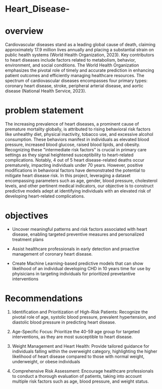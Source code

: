 # Heart_Disease-

# overview

Cardiovascular diseases stand as a leading global cause of death, claiming approximately 17.9 million lives annually and placing a substantial strain on public health systems (World Health Organization, 2023). Key contributors to heart diseases include factors related to metabolism, behavior, environment, and social conditions. The World Health Organization emphasizes the pivotal role of timely and accurate prediction in enhancing patient outcomes and efficiently managing healthcare resources. The spectrum of cardiovascular diseases encompasses four primary types: coronary heart disease, stroke, peripheral arterial disease, and aortic disease (National Health Service, 2023).

# problem statement
The increasing prevalence of heart diseases, a prominent cause of premature mortality globally, is attributed to rising behavioral risk factors like unhealthy diet, physical inactivity, tobacco use, and excessive alcohol consumption. These behaviors manifest in individuals as elevated blood pressure, increased blood glucose, raised blood lipids, and obesity. Recognizing these "intermediate risk factors" is crucial in primary care settings as they signal heightened susceptibility to heart-related complications. Notably, 4 out of 5 heart disease-related deaths occur prematurely, impacting individuals under 70 years. However, positive modifications in behavioral factors have demonstrated the potential to mitigate heart disease risk. In this project, leveraging a dataset encompassing parameters such as age, gender, blood pressure, cholesterol levels, and other pertinent medical indicators, our objective is to construct predictive models adept at identifying individuals with an elevated risk of developing heart-related complications.

# objectives
* Uncover meaningful patterns and risk factors associated with heart disease, enabling targeted preventive measures and personalized treatment plans

* Assist healthcare professionals in early detection and proactive management of coronary heart disease.

* Create Machine Learning-based predictive models that can show likelihood of an individual developing CHD in 10 years time for use by phyisicians in targeting individuals for prioritized prevetantive interventions

# Recommendations
1. Identification and Prioritization of High-Risk Patients:
Recognize the pivotal role of age, systolic blood pressure, prevalent hypertension, and diastolic blood pressure in predicting heart disease.

2. Age-Specific Focus:
Prioritize the 40-59 age group for targeted interventions, as they are most susceptible to heart disease.

3. Weight Management and Heart Health:
Provide tailored guidance for individuals falling within the overweight category, highlighting the higher likelihood of heart disease compared to those with normal weight, underweight, or obese individuals

4. Comprehensive Risk Assessment:
Encourage healthcare professionals to conduct a thorough evaluation of patients, taking into account multiple risk factors such as age, blood pressure, and weight status.